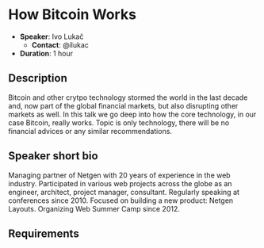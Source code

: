 # How Bitcoin Works

- __Speaker__: Ivo Lukač
  - __Contact__: @ilukac
- __Duration__: 1 hour

## Description

Bitcoin and other crytpo technology stormed the world in the last decade and, now part of the global financial markets, but also disrupting other markets as well. In this talk we go deep into how the core technology, in our case Bitcoin, really works. Topic is only technology, there will be no financial advices or any similar recommendations.  

## Speaker short bio

Managing partner of Netgen with 20 years of experience in the web industry. Participated in various web projects across the globe as an engineer, architect, project manager, consultant. Regularly speaking at conferences since 2010. Focused on building a new product: Netgen Layouts. Organizing Web Summer Camp since 2012.

## Requirements
